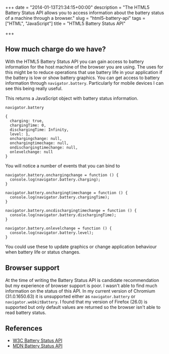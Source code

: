 +++
date = "2014-01-13T21:34:15+00:00"
description = "The HTML5 Battery Status API allows you to access information about the battery status of a machine through a browser."
slug = "html5-battery-api"
tags = ["HTML", "JavaScript"]
title = "HTML5 Battery Status API"

+++

## How much charge do we have?

With the HTML5 Battery Status API you can gain access to battery information for the host machine of the browser you are using. The uses for this might be to reduce operations that use battery life in your application if the battery is low or show battery graphics. You can get access to battery information through `navigator.battery`. Particularly for mobile devices I can see this being really useful.

This returns a JavaScript object with battery status information. 

    navigator.battery

    {
      charging: true,
      chargingTime: 0,
      dischargingTime: Infinity,
      level: 1,
      onchargingchange: null,
      onchargingtimechage: null,
      ondischargingtimechange: null,
      onlevelchange: null 
    }


You will notice a number of events that you can bind to

    navigator.battery.onchargingchange = function () {
      console.log(navigator.battery.charging);
    }

    navigator.battery.onchargingtimechange = function () {
      console.log(navigator.battery.chargingTime);
    }

    navigator.battery.oncdischargingtimechange = function () {
      console.log(navigator.battery.dischargingTime);
    }

    navigator.battery.onlevelchange = function () {
      console.log(navigator.battery.level);
    }


You could use these to update graphics or change application behaviour when battery life or status changes.

## Browser support

At the time of writing the Battery Status API is candidate recommendation but my experience of browser support is poor. I wasn't able to find much information on the status of this API. In my current version of Chromium (31.0.1650.63) it is unsupported either as `navigator.battery` or `navigator.webkitBattery`. I found that my version of Firefox (26.0) is supported but only default values are returned so the browser isn't able to read battery status. 

## References 

* [W3C Battery Status API][1]
* [MDN Battery Status API][2]

[1]: http://www.w3.org/TR/battery-status/
[2]: https://developer.mozilla.org/en-US/docs/WebAPI/Battery_Status
